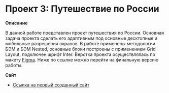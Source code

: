 # Проект 3: Путешествие по России

**Описание**

В данной работе представлен проект путешествия по России. Основная задача проекта сделать его адаптивным под основные десктопные и мобильные разрешения экранов.
В работе применены методологии БЭМ и БЭМ Nested, основные блоки построены с применением Grid Layout, подключен шрифт Inter. Верстка проекта осуществлялась по макету [Figma](https://www.figma.com/). Ниже по ссылке можно перейти на финальную версию работы.

**Сайт**

* [Ссылка на первый созданный сайт](https://aleksandrshirobokov.github.io/russian-travel/index.html)
